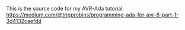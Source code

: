 This is the source code for my AVR-Ada tutorial.
https://medium.com/@tripprobins/programming-ada-for-avr-8-part-1-3d4132caefdd
